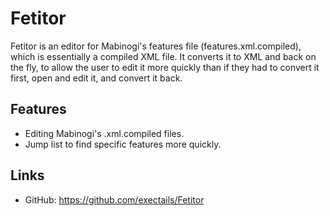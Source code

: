 Fetitor
=============================================================================

Fetitor is an editor for Mabinogi's features file (features.xml.compiled),
which is essentially a compiled XML file. It converts it to XML and back
on the fly, to allow the user to edit it more quickly than if they had to
convert it first, open and edit it, and convert it back.

Features
-----------------------------------------------------------------------------

- Editing Mabinogi's .xml.compiled files.
- Jump list to find specific features more quickly.

Links
------------------------------
* GitHub: https://github.com/exectails/Fetitor
